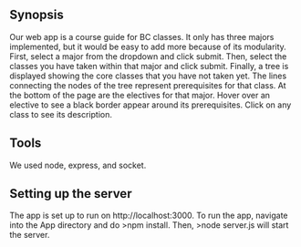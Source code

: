 ## Synopsis

Our web app is a course guide for BC classes. It only has three majors implemented, but it would be easy to add more because of its modularity.
First, select a major from the dropdown and click submit.
Then, select the classes you have taken within that major and click submit.
Finally, a tree is displayed showing the core classes that you have not taken yet. The lines connecting the nodes of the tree represent prerequisites for that class. At the bottom of the page are the electives for that major. Hover over an elective to see a black border appear around its prerequisites. Click on any class to see its description.

## Tools

We used node, express, and socket.

## Setting up the server

The app is set up to run on http://localhost:3000. To run the app, navigate into the App directory and do >npm install. Then, >node server.js will start the server.
